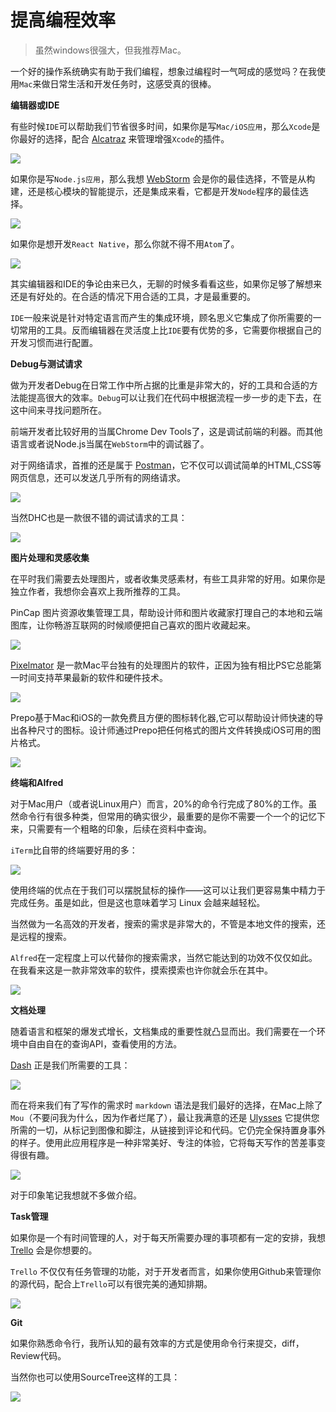 # 提高编程效率

> 虽然windows很强大，但我推荐Mac。

一个好的操作系统确实有助于我们编程，想象过编程时一气呵成的感觉吗？在我使用`Mac`来做日常生活和开发任务时，这感受真的很棒。

**编辑器或IDE**

有些时候`IDE`可以帮助我们节省很多时间，如果你是写`Mac/iOS应用`，那么`Xcode`是你最好的选择，配合 [Alcatraz](https://github.com/alcatraz/Alcatraz) 来管理增强`Xcode`的插件。

![](image/xcode.png)

如果你是写`Node.js应用`，那么我想 [WebStorm](https://www.jetbrains.com/webstorm/) 会是你的最佳选择，不管是从构建，还是核心模块的智能提示，还是集成来看，它都是开发`Node`程序的最佳选择。

![](image/webstorm.png)

如果你是想开发`React Native`，那么你就不得不用`Atom`了。

![](image/promo-rn-debugging.png)

其实编辑器和IDE的争论由来已久，无聊的时候多看看这些，如果你足够了解想来还是有好处的。在合适的情况下用合适的工具，才是最重要的。

`IDE`一般来说是针对特定语言而产生的集成环境，顾名思义它集成了你所需要的一切常用的工具。反而编辑器在灵活度上比`IDE`要有优势的多，它需要你根据自己的开发习惯而进行配置。

**Debug与测试请求**

做为开发者Debug在日常工作中所占据的比重是非常大的，好的工具和合适的方法能提高很大的效率。`Debug`可以让我们在代码中根据流程一步一步的走下去，在这中间来寻找问题所在。

前端开发者比较好用的当属Chrome Dev Tools了，这是调试前端的利器。而其他语言或者说Node.js当属在`WebStorm`中的调试器了。

对于网络请求，首推的还是属于 [Postman](http://www.getpostman.com/)，它不仅可以调试简单的HTML,CSS等网页信息，还可以发送几乎所有的网络请求。

![](image/postman.png)

当然DHC也是一款很不错的调试请求的工具：

![](image/dhc.png)

**图片处理和灵感收集**

在平时我们需要去处理图片，或者收集灵感素材，有些工具非常的好用。如果你是独立作者，我想你会喜欢上我所推荐的工具。

PinCap 图片资源收集管理工具，帮助设计师和图片收藏家打理自己的本地和云端图库，让你畅游互联网的时候顺便把自己喜欢的图片收藏起来。

![](image/pinCap.png)

[Pixelmator](http://www.pixelmator.com/mac/) 是一款Mac平台独有的处理图片的软件，正因为独有相比PS它总能第一时间支持苹果最新的软件和硬件技术。

![](image/pixelmator.png)

Prepo基于Mac和iOS的一款免费且方便的图标转化器,它可以帮助设计师快速的导出各种尺寸的图标。设计师通过Prepo把任何格式的图片文件转换成iOS可用的图片格式。

![](image/prepo.png)

**终端和Alfred**

对于Mac用户（或者说Linux用户）而言，20%的命令行完成了80%的工作。虽然命令行有很多种类，但常用的确实很少，最重要的是你不需要一个一个的记忆下来，只需要有一个粗略的印象，后续在资料中查询。

`iTerm`比自带的终端要好用的多：

![](image/iterm.png)

使用终端的优点在于我们可以摆脱鼠标的操作——这可以让我们更容易集中精力于完成任务。虽是如此，但是这也意味着学习 Linux 会越来越轻松。

当然做为一名高效的开发者，搜索的需求是非常大的，不管是本地文件的搜索，还是远程的搜索。

`Alfred`在一定程度上可以代替你的搜索需求，当然它能达到的功效不仅仅如此。在我看来这是一款非常效率的软件，摸索摸索也许你就会乐在其中。

![](image/alfred.png)

**文档处理**

随着语言和框架的爆发式增长，文档集成的重要性就凸显而出。我们需要在一个环境中自由自在的查询API，查看使用的方法。

[Dash](http://kapeli.com/dash) 正是我们所需要的工具：

![](image/dash.png)

而在将来我们有了写作的需求时 `markdown` 语法是我们最好的选择，在Mac上除了`Mou`（不要问我为什么，因为作者烂尾了），最让我满意的还是 [Ulysses](http://www.ulyssesapp.com/) 它提供您所需的一切，从标记到图像和脚注，从链接到评论和代码。它仍完全保持置身事外的样子。使用此应用程序是一种非常美好、专注的体验，它将每天写作的苦差事变得很有趣。

![](image/ulysses.jpeg)

对于印象笔记我想就不多做介绍。

**Task管理**

如果你是一个有时间管理的人，对于每天所需要办理的事项都有一定的安排，我想 [Trello](https://trello.com/) 会是你想要的。

`Trello` 不仅仅有任务管理的功能，对于开发者而言，如果你使用Github来管理你的源代码，配合上`Trello`可以有很完美的通知排期。

![](image/trello.png)

**Git**

如果你熟悉命令行，我所认知的最有效率的方式是使用命令行来提交，diff，Review代码。

当然你也可以使用SourceTree这样的工具：

![](image/sourceTree.png)



